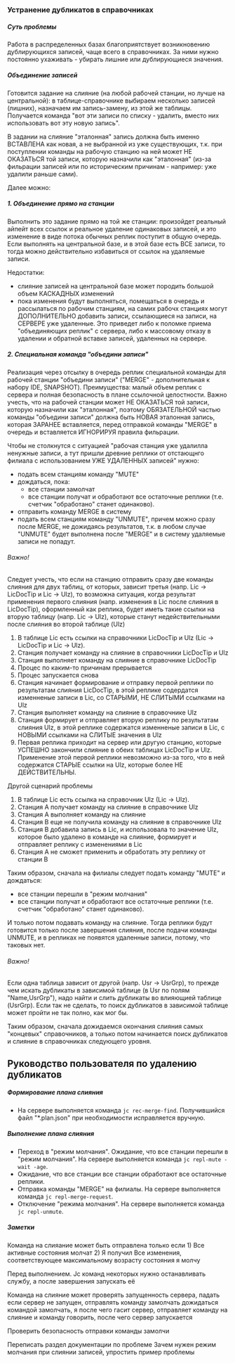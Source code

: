 ### Устранение дубликатов в справочниках


##### Суть проблемы

Работа в распределенных базах благоприятствует возникновению дублирующихся записей,
чаще всего в справочниках. За ними нужно постоянно ухаживать - убирать лишние или дублирующиеся значения.


##### Объединение записей

Готовится задание на слияние (на любой рабочей станции, но лучше на центральной): 
в таблице-справочнике выбираем несколько записей (лишних), назначаем им запись-замену, из этой же таблицы. 
Получается команда "вот эти записи по списку - удалить, вместо них использовать вот эту новую запись".

В задании на слияние "эталонная" запись должна быть именно ВСТАВЛЕНА как новая, а не выбранной из уже существующих, 
т.к. при поступлении команды на рабочую станцию на ней может НЕ ОКАЗАТЬСЯ той записи, которую назначили как "эталонная" 
(из-за фильрации записей или по историческим причинам - например: уже удалили раньше сами).

Далее можно:


##### 1. Объединение прямо на станции

Выполнить это задание прямо на той же станции: произойдет реальный айпейт всех ссылок и реальное удаление одинаковых записей,
и это изменение в виде потока обычных реплик поступит в общую очередь. Если выполнять на центральной базе, и в этой базе есть ВСЕ записи, 
то тогда можно действительно избавиться от ссылок на удаляемые записи.

Недостатки: 

- слияние записей на центральной базе может породить большой объем КАСКАДНЫХ изменений
- пока изменения будут выполняться, помещаться в очередь и рассылаться по рабочим станциям, 
  на самих рабочх станциях могут ДОПОЛНИТЕЛЬНО добавить записи, ссылающиеся на записи, на СЕРВЕРЕ уже удаленные. 
  Это приведет либо к поломке приема "объединяющих реплик" с сервера, либо к массовому отказу 
  в удалении и обратной вставке записей, удаленных на сервере. 


##### 2. Специальная команда "объедини записи"

Реализация через отсылку в очередь реплик специальной команды для рабочей станции "объедини записи" 
("MERGE" - дополнительная к набору IDE, SNAPSHOT).
Преимущества: малый объем реплик с сервера и полная безопасность в плане ссылочной целостности. 
Важно учесть, что на рабочей станции может НЕ ОКАЗАТЬСЯ той записи, которую назначили как "эталонная", 
поэтому ОБЯЗАТЕЛЬНОЙ частью команды "объедини записи" должна быть НОВАЯ эталонная запись, которая ЗАРАНЕЕ вставляется,
перед отправкой команды "MERGE" в очередь и вставляется ИГНОРИРУЯ правила фильрации.

Чтобы не столкнутся с ситуацией "рабочая станция уже удалилла ненужные записи, 
а тут пришли древние реплики от отстающнго филиала с использованием УЖЕ УДАЛЕННЫХ записей" нужно:

- подать всем станциям команду "MUTE"
- дождаться, пока: 
  - все станции замолчат 
  - все станции получат и обработают все остаточные реплики (т.е. счетчик "обработано" станет одинаково).
- отправить команду MERGE в систему 
- подать всем станциям команду "UNMUTE", причем можно сразу после MERGE, не дожидаясь результатов, 
  т.к. в любом случае "UNMUTE" будет выполнена после "MERGE" и в систему удаляемые записи не попадут.  


###### Важно!

Следует учесть, что если на станцию отправить сразу две команды слияния для двух таблиц, от которых, зависит третья
(напр. Lic -> LicDocTip и Lic -> Ulz), то возможна ситуация, когда результат применения первого слияния 
(напр. изменения в Lic после слияния в LicDocTip), оформленный как реплика, будет иметь такие ссылки на вторую таблицу 
(напр. Lic -> Ulz), которые станут недействительными после слияния во второй таблице (Ulz) 

1. В таблице Lic есть ссылки на справочники LicDocTip и Ulz (Lic -> LicDocTip и Lic -> Ulz). 
2. Станция получает команду на слияние в справочники LicDocTip и Ulz 
3. Станция выполняет команду на слияние в справочнике LicDocTip
4. Процес по каким-то причинам прерывается
5. Процес запускается снова
6. Станция начинает формирование и отправку первой реплики по результатам слияния LicDocTip, 
   в этой реплике содердатся изменненые записи в Lic, со СТАРЫМИ, НЕ СЛИТЫМИ ссылками на Ulz
7. Станция выполняет команду на слияние в справочнике Ulz
8. Станция формирует и отправляет вторую реплику по результатам слияния Ulz,
   в этой реплике содержатся изменненые записи в Lic, с НОВЫМИ ссылками на СЛИТЫЕ значения в Ulz
9. Первая реплика приходит на сервер или другую станцию, которые УСПЕШНО закончили слияние в обеих таблицах LicDocTip и Ulz.
   Применение этой первой реплики невозможно из-за того, что в ней содержатся СТАРЫЕ ссылки на Ulz, которые более НЕ ДЕЙСТВИТЕЛЬНЫ.


Другой сценарий проблемы

1. В таблице Lic есть ссылка на справочник Ulz (Lic -> Ulz).
2. Станция А получает команду на слияние в справочнике Ulz
3. Станция А выполняет команду на слияние
4. Станция В еще не получила команду на слияние в справочнике Ulz 
5. Станция В добавила запись в Lic, и использовала то значение Ulz, которое было удалено в команде на слияние, 
   формирует и отправляет реплику с изменениями в Lic
3. Станция А не сможет применить и обработать эту реплику от станции В


Таким образом, сначала на филиалы следует подать команду "MUTE" и дождаться:

- все станции перешли в "режим молчания"
- все станции получат и обработают все остаточные реплики (т.е. счетчик "обработано" станет одинаково).

И только потом подавать команду на слияние. Тогда реплики будут готовится только после завершения слияния, после подачи команды UNMUTE,
и в репликах не появятся удаленные записи, потому, что таковых нет.


###### Важно!

Если одна таблица зависит от другой (напр. Usr -> UsrGrp), то прежде чем искать дубликаты в зависимой таблице (в Usr по полям "Name,UsrGrp"),
надо найти и слить дубликаты во влияющией таблице (UsrGrp). Если так не сделать, то поиск дубликатов в зависимой таблице 
может пройти не так полно, как мог бы. 

Таким образом, сначала дожидаемся окончания слияния самых "концевых" справочников, 
а только потом начинается поиск дубликатов и слияние в справочниках следующего уровня. 



## Руководство пользователя по удалению дубликатов

##### Формирование плана слияния

- На сервере выполняется команда `jc rec-merge-find`.
  Получившийся файл "*.plan.json" при необходимости исправляется вручную.


##### Выполнение плана слияния

- Переход в "режим молчания".
  Ожидание, что все станции перешли в "режим молчания".
  На сервере выполняется команда `jc repl-mute -wait -age`.
- Ожидание, что все станции все станции обработают все остаточные реплики.
- Отправка команды "MERGE" на филиалы.
  На сервере выполняется команда `jc repl-merge-request`.
- Отключение "режима молчания".
  На сервере выполняется команда `jc repl-unmute`.


##### Заметки

Команда на слияание может быть отправлена только если 1) Все активные состояния молчат 2) Я получил Все изменения,
соответствующее максимальному возрасту состояния я молчу

Перед выполнением. Jc команд некоторых нужно останавливать службу, а после завершения запускать её

Команда на слияние может проверять запущенность сервера, падать если сервер не запущен, отправлять команду замолчать
дожидаться командой замолчать, я после чего гасит сервер, отправляет команду на слияние и команду говорить, после чего
сервер запускается

Проверить безопасность отправки команды замолчи

Переписать раздел документации по проблеме Зачем нужен режим молчания при слиянии записей, упростить пример проблемы
